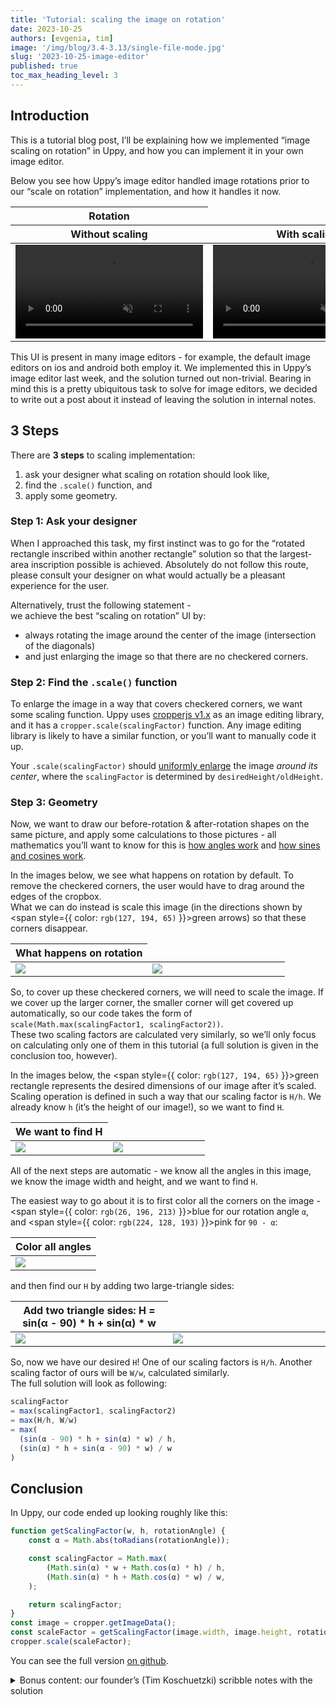 ```yaml
---
title: 'Tutorial: scaling the image on rotation'
date: 2023-10-25
authors: [evgenia, tim]
image: '/img/blog/3.4-3.13/single-file-mode.jpg'
slug: '2023-10-25-image-editor'
published: true
toc_max_heading_level: 3
---
```


<!--retext-simplify disable prior-to all-of employ very represents appropriate-->

## Introduction

This is a tutorial blog post, I’ll be explaining how we implemented “image
scaling on rotation” in Uppy, and how you can implement it in your own image
editor.

Below you see how Uppy’s image editor handled image rotations prior to our
“scale on rotation” implementation, and how it handles it now.

<table style={{ textAlign: "center" }}>
  <thead>
  <tr>
    <th colspan={2}>
      Rotation
    </th>
  </tr>

  <tr>
    <th>Without scaling</th>
    <th>With scaling</th>
  </tr>
  </thead>

  <tbody>
  <tr>
  <td>
    <video controls muted autoplay>
      <source src="/img/blog/2023-10-25-image-editor/without-scaling.mov" type="video/mp4" />
    </video>
  </td>

  <td>
    <video controls muted autoplay>
      <source src="/img/blog/2023-10-25-image-editor/with-scaling.mov" type="video/mp4" />
    </video>
  </td>
  </tr>
  </tbody>
</table>

This UI is present in many image editors - for example, the default image
editors on ios and android both employ it. We implemented this in Uppy’s image
editor last week, and the solution turned out non-trivial. Bearing in mind this
is a pretty ubiquitous task to solve for image editors, we decided to write out
a post about it instead of leaving the solution in internal notes.

## 3 Steps

There are **3 steps** to scaling implementation:

1. ask your designer what scaling on rotation should look like,
1. find the `.scale()` function, and
1. apply some geometry.

### Step 1: Ask your designer

When I approached this task, my first instinct was to go for the “rotated
rectangle inscribed within another rectangle” solution so that the largest-area
inscription possible is achieved. Absolutely do not follow this route, please
consult your designer on what would actually be a pleasant experience for the user.

Alternatively, trust the following statement -  
we achieve the best “scaling on rotation” UI by:

- always rotating the image around the center of the image (intersection of the
  diagonals)
- and just enlarging the image so that there are no checkered corners.

### Step 2: Find the `.scale()` function

To enlarge the image in a way that covers checkered corners, we want some
scaling function. Uppy uses
[cropperjs v1.x](https://github.com/fengyuanchen/cropperjs) as an image editing
library, and it has a `cropper.scale(scalingFactor)` function. Any image editing
library is likely to have a similar function, or you’ll want to manually code it
up.

Your `.scale(scalingFactor)` should
[uniformly enlarge](<https://en.wikipedia.org/wiki/Scaling_(geometry)#Uniform_scaling>)
the image _around its center_, where the `scalingFactor` is determined by
`desiredHeight/oldHeight`.

### Step 3: Geometry

Now, we want to draw our before-rotation & after-rotation shapes on the same picture,
and apply some calculations to those pictures - all mathematics you’ll want to know for this is [how angles work](https://www.khanacademy.org/test-prep/praxis-math/praxis-math-lessons/gtp--praxis-math--lessons--geometry/a/gtp--praxis-math--article--angles--lesson) and [how sines and cosines work](https://www.khanacademy.org/math/geometry/hs-geo-trig/hs-geo-trig-ratios-intro/a/finding-trig-ratios-in-right-triangles).

In the images below, we see what happens on rotation by default. To remove the
checkered corners, the user would have to drag around the edges of the
cropbox.  
What we can do instead is scale this image (in the directions shown by <span
style={{ color: `rgb(127, 194, 65)` }}>green arrows</span>) so that these
corners disappear.

<table style={{ background: `rgb(250, 250, 250)` }}>
  <thead>
  <tr><th colspan={2}>What happens on rotation</th></tr>
  </thead>

  <tbody>
  <tr>
  <td width="50%">
    <img style={{ maxWidth: 300 }} src="/img/blog/2023-10-25-image-editor/1a.png" />
  </td>

  <td width="50%">
    <img style={{ maxWidth: 340 }} src="/img/blog/2023-10-25-image-editor/1b.png" />
  </td>
  </tr>
  </tbody>
</table>

So, to cover up these checkered corners, we will need to scale the image. If we
cover up the larger corner, the smaller corner will get covered up
automatically, so our code takes the form of
`scale(Math.max(scalingFactor1, scalingFactor2))`.  
These two scaling factors are calculated very similarly, so we’ll only focus on
calculating only one of them in this tutorial (a full solution is given in the
conclusion too, however).

In the images below, the <span style={{ color: `rgb(127, 194, 65)` }}>green
rectangle</span> represents the desired dimensions of our image after it’s
scaled. Scaling operation is defined in such a way that our scaling factor is
`H/h`. We already know `h` (it’s the height of our image!), so we want to find
`H`.

<table style={{ background: "rgb(250, 250, 250)" }}>
  <thead>
  <tr><th colspan={2}>We want to find H</th></tr>
  </thead>

  <tbody>
  <tr>
  <td width="50%">
    <img src="/img/blog/2023-10-25-image-editor/2a.png" />
  </td>

  <td width="50%">
    <img src="/img/blog/2023-10-25-image-editor/2b.png" />
  </td>
  </tr>
  </tbody>
</table>

All of the next steps are automatic - we know all the angles in this image, we
know the image width and height, and we want to find `H`.

The easiest way to go about it is to first color all the corners on the
image - <span style={{ color: `rgb(26, 196, 213)` }}>blue</span> for our
rotation angle <code>α</code>,
and <span style={{ color: `rgb(224, 128, 193)` }}>pink</span>
for <code>90 - α</code>:

<table style={{ background: "rgb(250, 250, 250)", textAlign: "center" }}>
  <thead style={{ display: "table", width: "100%" }}>
  <tr><th>Color all angles</th></tr>
  </thead>

  <tbody style={{ display: "table", width: "100%" }}>
  <tr>
  <td>
    <img style={{ width: 500 }} src="/img/blog/2023-10-25-image-editor/3.png" />
  </td>
  </tr>
  </tbody>
</table>

and then find our `H` by adding two large-triangle sides:

<table style={{ background: "rgb(250, 250, 250)" }}>
  <thead>
  <tr><th colspan={2}>Add two triangle sides: H = sin(α - 90) * h + sin(α) * w</th></tr>
  </thead>

  <tbody>
  <tr>
  <td width="50%">
    <img src="/img/blog/2023-10-25-image-editor/4a.png" />
  </td>

  <td width="50%">
    <img src="/img/blog/2023-10-25-image-editor/4b.png" />
  </td>
  </tr>
  </tbody>
</table>

So, now we have our desired `H`! One of our scaling factors is `H/h`. Another
scaling factor of ours will be `W/w`, calculated similarly.  
The full solution will look as following:

```javascript
scalingFactor
= max(scalingFactor1, scalingFactor2)
= max(H/h, W/w)
= max(
  (sin(α - 90) * h + sin(α) * w) / h,
  (sin(α) * h + sin(α - 90) * w) / w
)
```

## Conclusion

In Uppy, our code ended up looking roughly like this:

```javascript
function getScalingFactor(w, h, rotationAngle) {
	const α = Math.abs(toRadians(rotationAngle));

	const scalingFactor = Math.max(
		(Math.sin(α) * w + Math.cos(α) * h) / h,
		(Math.sin(α) * h + Math.cos(α) * w) / w,
	);

	return scalingFactor;
}
const image = cropper.getImageData();
const scaleFactor = getScalingFactor(image.width, image.height, rotationAngle);
cropper.scale(scaleFactor);
```

You can see the full version
[on github](https://github.com/transloadit/uppy/blob/12e08ada02b9080bd5e1d19526bdf8a2010e62a1/packages/%40uppy/image-editor/src/utils/getScaleFactorThatRemovesDarkCorners.js).

<details>
  <summary>Bonus content: our founder’s (Tim Koschuetzki) scribble notes with the solution</summary>
  <img src="/img/blog/2023-10-25-image-editor/tim.jpg"/>
</details>

